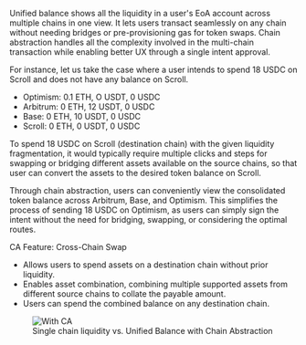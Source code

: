 Unified balance shows all the liquidity in a user's EoA account across multiple chains in one view. It lets users transact seamlessly on any chain without needing bridges or pre-provisioning gas for token swaps. Chain abstraction handles all the complexity involved in the multi-chain transaction while enabling better UX through a single intent approval.

For instance, let us take the case where a user intends to spend 18 USDC on Scroll and does not have any balance on Scroll.

* Optimism: 0.1 ETH, O USDT, 0 USDC
* Arbitrum: 0 ETH, 12 USDT, 0 USDC
* Base: 0 ETH, 10 USDT, 0 USDC
* Scroll: 0 ETH, 0 USDT, 0 USDC

To spend 18 USDC on Scroll (destination chain) with the given liquidity fragmentation, it would typically require multiple clicks and steps for swapping or bridging different assets available on the source chains, so that user can convert the assets to the desired token balance on Scroll. 

Through chain abstraction, users can conveniently view the consolidated token balance across Arbitrum, Base, and Optimism. This simplifies the process of sending 18 USDC on Optimism, as users can simply sign the intent without the need for bridging, swapping, or considering the optimal routes. 

CA Feature: Cross-Chain Swap

- Allows users to spend assets on a destination chain without prior liquidity.
- Enables asset combination, combining multiple supported assets from different source chains to collate the payable amount.
- Users can spend the combined balance on any destination chain.

<figure markdown="span">
  <img alt="With CA" src="{{config.extra.arcana.img_dir}}/ca_unified_balance.{{config.extra.arcana.img_png}}"/>
  <figcaption>Single chain liquidity vs. Unified Balance with Chain Abstraction</figcaption>
</figure>
